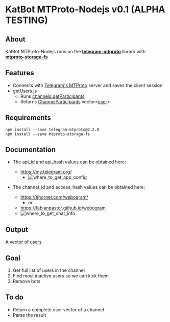 # KatBot MTProto-Nodejs v0.1 (ALPHA TESTING)

## About
KatBot MTProto-Nodejs runs on the [**telegram-mtproto**](https://github.com/zerobias/telegram-mtproto) library with [**mtproto-storage-fs**](https://www.npmjs.com/package/mtproto-storage-fs)


## Features
- Connects with [Telegram's MTProto](https://core.telegram.org/mtproto) server and saves the client session
- getUsers.js
  - Runs [channels.getParticipants](https://github.com/wfjsw/telegram-core-docs/blob/master/method/channels.getParticipants.md)
  - Returns [ChannelParticipants](https://github.com/wfjsw/telegram-core-docs/blob/master/type/channels.ChannelParticipants.md) vector<[user](https://github.com/wfjsw/telegram-core-docs/blob/master/constructor/user.md)>

## Requirements
```
npm install --save telegram-mtproto@2.2.8
npm install --save mtproto-storage-fs
```

## Documentation
- The api_id and api_hash values can be obtained here: 
  - https://my.telegram.org/
    - ![where_to_get_app_config](https://raw.githubusercontent.com/Kati3e/KatBot-MTProto-Nodejs/master/images/where_to_get_app_config.png)  

- The channel_id and access_hash values can be obtained here:
  - https://tjhorner.com/webogram/
    - or
  - https://fabianpastor.github.io/webogram
  - ![where_to_get_chat_info](https://raw.githubusercontent.com/Kati3e/KatBot-MTProto-Nodejs/master/images/where_to_get_chat_info.png)  

## Output
A vector of [users](https://github.com/wfjsw/telegram-core-docs/blob/master/constructor/user.md)

## Goal
1. Get full list of users in the channel
2. Find most inactive users so we can kick them
3. Remove bots

## To do
- Return a complete user vector of a channel
- Parse the result
